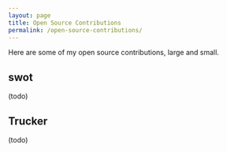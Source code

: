 ```yaml
---
layout: page
title: Open Source Contributions
permalink: /open-source-contributions/
---
```


Here are some of my open source contributions, large and small.

## swot

(todo)

## Trucker

(todo)
